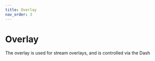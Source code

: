 ```yaml
---
title: Overlay
nav_order: 3
---
```


# Overlay

The overlay is used for stream overlays, and is controlled via the Dash
